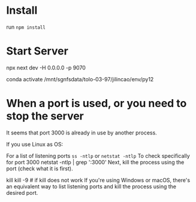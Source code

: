 # Install
run `npm install`

# Start Server
npx next dev -H 0.0.0.0 -p 9070

conda activate /mnt/sgnfsdata/tolo-03-97/jilincao/env/py12

# When a port is used, or you need to stop the server
It seems that port 3000 is already in use by another process.

If you use Linux as OS:

For a list of listening ports
`ss -ntlp`
or
`netstat -ntlp`
To check specifically for port 3000
netstat -ntlp | grep ':3000'
Next, kill the process using the port (check what it is first).

kill <PID>
kill -9 <PID> # if kill does not work
If you're using Windows or macOS, there's an equivalent way to list listening ports and kill the process using the desired port.

